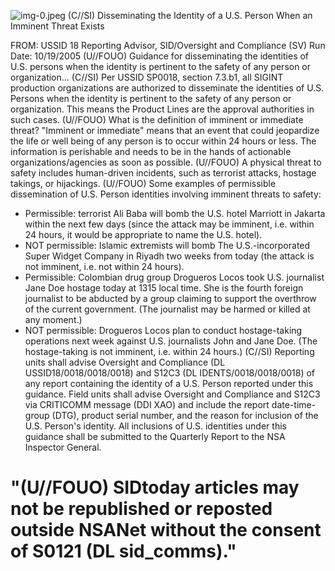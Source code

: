 ![img-0.jpeg](img-0.jpeg)
(C//SI) Disseminating the Identity of a U.S. Person When an Imminent Threat Exists

FROM:
USSID 18 Reporting Advisor, SID/Oversight and Compliance (SV) Run Date: 10/19/2005
(U//FOUO) Guidance for disseminating the identities of U.S. persons when the identity is pertinent to the safety of any person or organization...
(C//SI) Per USSID SP0018, section 7.3.b1, all SIGINT production organizations are authorized to disseminate the identities of U.S. Persons when the identity is pertinent to the safety of any person or organization. This means the Product Lines are the approval authorities in such cases.
(U//FOUO) What is the definition of imminent or immediate threat? "Imminent or immediate" means that an event that could jeopardize the life or well being of any person is to occur within 24 hours or less. The information is perishable and needs to be in the hands of actionable organizations/agencies as soon as possible.
(U//FOUO) A physical threat to safety includes human-driven incidents, such as terrorist attacks, hostage takings, or hijackings.
(U//FOUO) Some examples of permissible dissemination of U.S. Person identities involving imminent threats to safety:

- Permissible: terrorist Ali Baba will bomb the U.S. hotel Marriott in Jakarta within the next few days (since the attack may be imminent, i.e. within 24 hours, it would be appropriate to name the U.S. hotel).
- NOT permissible: Islamic extremists will bomb The U.S.-incorporated Super Widget Company in Riyadh two weeks from today (the attack is not imminent, i.e. not within 24 hours).
- Permissible: Colombian drug group Drogueros Locos took U.S. journalist Jane Doe hostage today at 1315 local time. She is the fourth foreign journalist to be abducted by a group claiming to support the overthrow of the current government. (The journalist may be harmed or killed at any moment.)
- NOT permissible: Drogueros Locos plan to conduct hostage-taking operations next week against U.S. journalists John and Jane Doe. (The hostage-taking is not imminent, i.e. within 24 hours.)
(C//SI) Reporting units shall advise Oversight and Compliance (DL USSID18/0018/0018/0018) and S12C3 (DL IDENTS/0018/0018/0018) of any report containing the identity of a U.S. Person reported under this guidance. Field units shall advise Oversight and Compliance and S12C3 via CRITICOMM message (DDI XAO) and include the report date-time-group (DTG), product serial number, and the reason for inclusion of the U.S. Person's identity. All inclusions of U.S. identities under this guidance shall be submitted to the Quarterly Report to the NSA Inspector General.


# "(U//FOUO) SIDtoday articles may not be republished or reposted outside NSANet without the consent of S0121 (DL sid_comms)."


